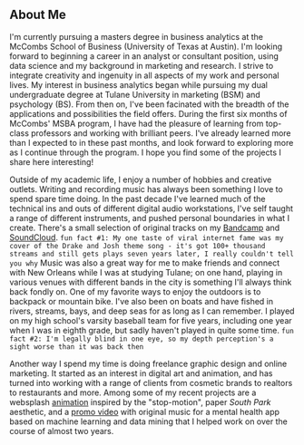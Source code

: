 ## About Me
I'm currently pursuing a masters degree in business analytics at the McCombs School of Business (University of Texas at Austin). I'm looking forward to beginning a career in an analyst or consultant position, using data science and my background in marketing and research. I strive to integrate creativity and ingenuity in all aspects of my work and personal lives. My interest in business analytics began while pursuing my dual undergraduate degree at Tulane University in marketing (BSM) and psychology (BS). From then on, I've been facinated with the breadth of the applications and possibilities the field offers. During the first six months of McCombs' MSBA program, I have had the pleasure of learning from top-class professors and working with brilliant peers. I've already learned more than I expected to in these past months, and look forward to exploring more as I continue through the program. I hope you find some of the projects I share here interesting!

Outside of my academic life, I enjoy a number of hobbies and creative outlets. Writing and recording music has always been something I love to spend spare time doing. In the past decade I've learned much of the technical ins and outs of different digital audio workstations, I've self taught a range of different instruments, and pushed personal boundaries in what I create. There's a small selection of original tracks on my [Bandcamp](https://birdiebrackett.bandcamp.com/music) and [SoundCloud](https://soundcloud.com/luke-bravo). `fun fact #1: My one taste of viral internet fame was my cover of the Drake and Josh theme song - it's got 100+ thousand streams and still gets plays seven years later, I really couldn't tell you why` Music was also a great way for me to make friends and connect with New Orleans while I was at studying Tulane; on one hand, playing in various venues with different bands in the city is something I'll always think back fondly on. One of my favorite ways to enjoy the outdoors is to backpack or mountain bike. I've also been on boats and have fished in rivers, streams, bays, and deep seas for as long as I can remember. I played on my high school's varsity baseball team for five years, including one year when I was in eighth grade, but sadly haven't played in quite some time. `fun fact #2: I'm legally blind in one eye, so my depth perception's a sight worse than it was back then`

Another way I spend my time is doing freelance graphic design and online marketing. It started as an interest in digital art and animation, and has turned into working with a range of clients from cosmetic brands to realtors to restaurants and more. Among some of my recent projects are a websplash [animation](https://drive.google.com/file/d/1Ek0wgk9VUWRlaiWf7jnU-_qcGdtoSgpe/view?usp=sharing) inspired by the "stop-motion", paper *South Park* aesthetic, and a [promo video](https://drive.google.com/file/d/15esVUr0t9k5iOIYnLTyKgymPNYb2E9ss/view?usp=sharing) with original music for a mental health app based on machine learning and data mining that I helped work on over the course of almost two years.
